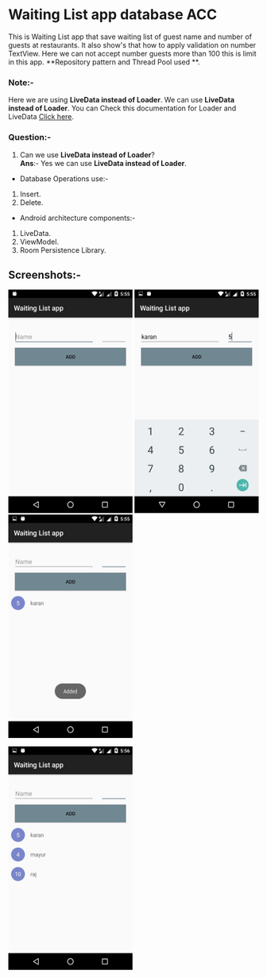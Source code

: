 # Waiting List app database ACC

This is Waiting List app that save waiting list of guest name and number of guests at restaurants.
It also show's that how to apply validation on number TextView. Here we can not accept number guests more than 100 
this is limit in this app. **Repository pattern and Thread Pool used **.

### Note:-

Here we are using **LiveData instead of Loader**. We can use **LiveData instead of Loader**.
You can Check this documentation for Loader and LiveData [Click here](https://developer.android.com/guide/components/loaders).

### Question:-

1) Can we use **LiveData instead of Loader**?<br>
**Ans**:- Yes we can use **LiveData instead of Loader**.

- Database Operations use:-

 1) Insert.
 2) Delete.

- Android architecture components:-

 1) LiveData.
 2) ViewModel.
 3) Room Persistence Library.

## Screenshots:-

<img src="Screenshots/Screenshot_20180809-175508.png" width="250" height="450" /> <img src="Screenshots/Screenshot_20180809-175524.png" width="250" height="450" /> <img src="Screenshots/Screenshot_20180809-175528.png" width="250" height="450" />

<img src="Screenshots/Screenshot_20180809-175651.png" width="250" height="450" />

